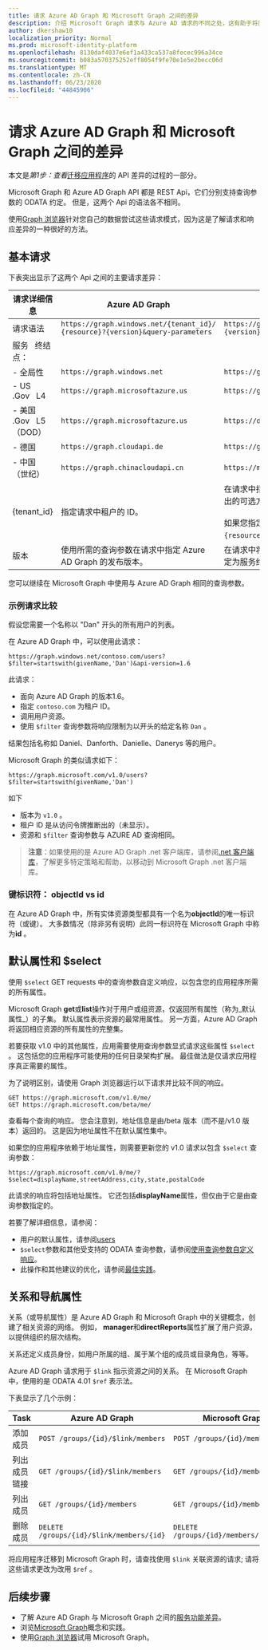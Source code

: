```yaml
---
title: 请求 Azure AD Graph 和 Microsoft Graph 之间的差异
description: 介绍 Microsoft Graph 请求与 Azure AD 请求的不同之处，这有助于将应用迁移到较新的服务。。
author: dkershaw10
localization_priority: Normal
ms.prod: microsoft-identity-platform
ms.openlocfilehash: 8130daf4037e6ef1a433ca537a8fecec996a34ce
ms.sourcegitcommit: b083a570375252eff8054f9fe70e1e5e2becc06d
ms.translationtype: MT
ms.contentlocale: zh-CN
ms.lasthandoff: 06/23/2020
ms.locfileid: "44845906"
---
```

# <a name="request-differences-between-azure-ad-graph-and-microsoft-graph"></a>请求 Azure AD Graph 和 Microsoft Graph 之间的差异

本文是*第1步：查看*[迁移应用程序](migrate-azure-ad-graph-planning-checklist.md)的 API 差异的过程的一部分。

Microsoft Graph 和 Azure AD Graph API 都是 REST Api，它们分别支持查询参数的 ODATA 约定。 但是，这两个 Api 的语法各不相同。

使用[Graph 浏览器](https://aka.ms/ge)针对您自己的数据尝试这些请求模式，因为这是了解请求和响应差异的一种很好的方法。

## <a name="basic-requests"></a>基本请求

下表突出显示了这两个 Api 之间的主要请求差异：

|请求详细信息| Azure AD Graph | Microsoft Graph |
|---|---|---|
|请求语法| `https://graph.windows.net/{tenant_id}/` <br> `{resource}?{version}&query-parameters` | `https://graph.microsoft.com/`<br>`{version}/{resource}?query-parameters`|
|服务 &nbsp; 终结点：||
|-&nbsp;全局性|`https://graph.windows.net`|`https://graph.microsoft.com`|
|-&nbsp;US &nbsp; .Gov &nbsp; L4|`https://graph.microsoftazure.us`|`https://graph.microsoft.us`|
|-&nbsp;美国 &nbsp; .Gov &nbsp; L5 &nbsp; （DOD）|`https://graph.microsoftazure.us`|`https://dod-graph.microsoft.us`|
|-&nbsp;德国|`https://graph.cloudapi.de`|`https://graph.microsoft.de`|
|-&nbsp;中国 &nbsp; （世纪）| `https://graph.chinacloudapi.cn`|`https://microsoftgraph.chinacloudapi.cn`|
|{tenant_id}|指定请求中租户的 ID。|在请求中指定的租户 ID 是可从访问令牌推断出的可选方法。<br><br>如果您指定租户 ID，它将在 `{version}` `{resource}` 请求 URL 中的和之间。|
|版本|使用所需的查询参数在请求中指定 Azure AD Graph 的发布版本。|在请求中将 Microsoft Graph 的发布版本指定为服务终结点之后的 URL 路径的一部分。|

您可以继续在 Microsoft Graph 中使用与 Azure AD Graph 相同的查询参数。

### <a name="example-request-comparison"></a>示例请求比较

假设您需要一个名称以 "Dan" 开头的所有用户的列表。

在 Azure AD Graph 中，可以使用此请求：

`https://graph.windows.net/contoso.com/users?$filter=startswith(givenName,'Dan')&api-version=1.6`

此请求：

- 面向 Azure AD Graph 的版本1.6。
- 指定 `contoso.com` 为租户 ID。
- 调用用户资源。
- 使用 `$filter` 查询参数将响应限制为以开头的给定名称 `Dan` 。

结果包括名称如 Daniel、Danforth、Danielle、Danerys 等的用户。

Microsoft Graph 的类似请求如下：

`https://graph.microsoft.com/v1.0/users?$filter=startswith(givenName,'Dan')`

如下

- 版本为 `v1.0` 。
- 租户 ID 是从访问令牌推断出的（未显示）。
- 资源和 `$filter` 查询参数与 AZURE AD 查询相同。

> **注意**：如果使用的是 Azure AD Graph .net 客户端库，请参阅[.net 客户端库](migrate-azure-ad-graph-client-libraries.md)，了解更多特定策略和帮助，以移动到 Microsoft Graph .net 客户端库。

### <a name="key-identifiers-objectid-vs-id"></a>键标识符： objectId vs id

在 Azure AD Graph 中，所有实体资源类型都具有一个名为**objectId**的唯一标识符（或键）。  大多数情况（除非另有说明）此同一标识符在 Microsoft Graph 中称为**id** 。

## <a name="default-properties-and-select"></a>默认属性和 $select

使用 `$select` GET requests 中的查询参数自定义响应，以包含您的应用程序所需的所有属性。

Microsoft Graph **get**或**list**操作对于用户或组资源，仅返回所有属性（称为_默认属性_）的子集。 默认属性表示资源的最常用属性。 另一方面，Azure AD Graph 将返回相应资源的所有属性的完整集。

若要获取 v1.0 中的其他属性，应用需要使用查询参数显式请求这些属性 `$select` 。 这包括您的应用程序可能使用的任何目录架构扩展。 最佳做法是仅请求应用程序真正需要的属性。

为了说明区别，请使用 Graph 浏览器运行以下请求并比较不同的响应。

```http
GET https://graph.microsoft.com/v1.0/me/
GET https://graph.microsoft.com/beta/me/
```

查看每个查询的响应。 您会注意到，地址信息是由/beta 版本（而不是/v1.0 版本）返回的。  这是因为地址属性不在默认属性集中。

如果您的应用程序依赖于地址属性，则需要更新您的 v1.0 请求以包含 `$select` 查询参数：

```http
https://graph.microsoft.com/v1.0/me/?$select=displayName,streetAddress,city,state,postalCode
```

此请求的响应将包括地址属性。  它还包括**displayName**属性，但仅由于它是由查询参数指定的。

若要了解详细信息，请参阅：

- 用户的默认属性，请参阅[users](/graph/api/resources/users?view=graph-rest-1.0)
- `$select`参数和其他受支持的 ODATA 查询参数，请参阅[使用查询参数自定义响应](/graph/query-parameters)。
- 此操作和其他建议的优化，请参阅[最佳实践](/graph/best-practices-concept)。

## <a name="relationships-and-navigation-properties"></a>关系和导航属性

关系（或导航属性）是 Azure AD Graph 和 Microsoft Graph 中的关键概念，创建了相关资源的网络。 例如， **manager**和**directReports**属性扩展了用户资源，以提供组织的层次结构。

关系还定义成员身份，如用户所属的组、属于某个组的成员或目录角色，等等。

Azure AD Graph 请求用于 `$link` 指示资源之间的关系。  在 Microsoft Graph 中，使用的是 ODATA 4.01 `$ref` 表示法。

下表显示了几个示例：

| Task | Azure AD Graph | Microsoft Graph |
|------|----------------|-----------------|
| 添加成员        | ```POST /groups/{id}/$link/members```        | ```POST /groups/{id}/members/$ref```        |
| 列出成员链接 | ```GET /groups/{id}/$link/members```         | ```GET /groups/{id}/members/$ref```         |
| 列出成员      | ```GET /groups/{id}/members```                | ```GET /groups/{id}/members```               |
| 删除成员     | ```DELETE /groups/{id}/$link/members/{id}``` | ```DELETE /groups/{id}/members/{id}/$ref``` |

将应用程序迁移到 Microsoft Graph 时，请查找使用 `$link` 关联资源的请求; 请将这些请求更改为改用 `$ref` 。

## <a name="next-steps"></a>后续步骤

- 了解 Azure AD Graph 与 Microsoft Graph 之间的[服务功能差异](migrate-azure-ad-graph-feature-differences.md)。
- 浏览[Microsoft Graph](/graph/overview)概念和实践。
- 使用[Graph 浏览器](https://aka.ms/ge)试用 Microsoft Graph。
